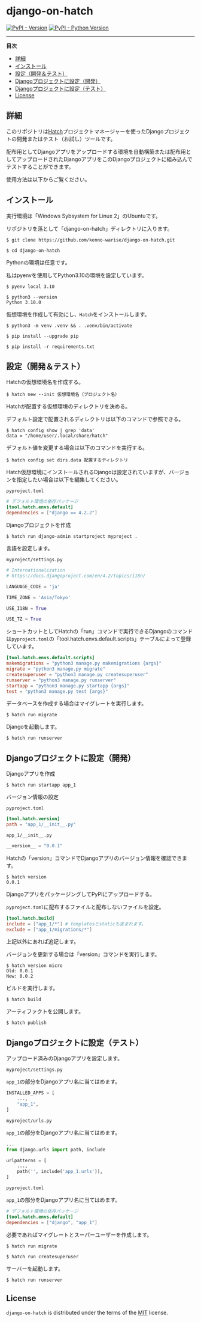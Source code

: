 # django-on-hatch

[![PyPI - Version](https://img.shields.io/pypi/v/django-hatch.svg)](https://pypi.org/project/django-hatch)
[![PyPI - Python Version](https://img.shields.io/pypi/pyversions/django-hatch.svg)](https://pypi.org/project/django-hatch)

-----

**目次**

- [詳細](#詳細)
- [インストール](#インストール)
- [設定（開発＆テスト）](#設定)
- [Djangoプロジェクトに設定（開発）](#Djangoプロジェクトに設定（開発）)
- [Djangoプロジェクトに設定（テスト）](#Djangoプロジェクトに設定（テスト）)
- [License](#license)

## 詳細

このリポジトリは[Hatch](https://hatch.pypa.io/latest/)プロジェクトマネージャーを使ったDjangoプロジェクトの開発またはテスト（お試し）ツールです。

配布用としてDjangoアプリをアップロードする環境を自動構築または配布用としてアップロードされたDjangoアプリをこのDjangoプロジェクトに組み込んでテストすることができます。

使用方法は以下からご覧ください。

## インストール

実行環境は「Windows Sybsystem for Linux 2」のUbuntuです。

リポジトリを落として「django-on-hatch」ディレクトリに入ります。

```console
$ git clone https://github.com/kenno-warise/django-on-hatch.git

$ cd django-on-hatch
```

Pythonの環境は任意です。

私はpyenvを使用してPython3.10の環境を設定しています。

```console
$ pyenv local 3.10

$ python3 --version
Python 3.10.0
```

仮想環境を作成して有効にし、`Hatch`をインストールします。

```console
$ python3 -m venv .venv && . .venv/bin/activate

$ pip install --upgrade pip

$ pip install -r requirements.txt
```

## 設定（開発＆テスト）

Hatchの仮想環境名を作成する。

```console
$ hatch new --init 仮想環境名（プロジェクト名）
```

Hatchが配置する仮想環境のディレクトリを決める。

デフォルト設定で配置されるディレクトリは以下のコマンドで参照できる。

```console
$ hatch config show | grep 'data'
data = "/home/user/.local/share/hatch"
```

デフォルト値を変更する場合は以下のコマンドを実行する。

```console
$ hatch config set dirs.data 配置するディレクトリ
```

Hatch仮想環境にインストールされるDjangoは設定されていますが、バージョンを指定したい場合は以下を編集してください。

`pyproject.toml`

```toml
# デフォルト環境の依存パッケージ
[tool.hatch.envs.default]
dependencies = ["django == 4.2.2"]
```

Djangoプロジェクトを作成

```console
$ hatch run django-admin startproject myproject .
```

言語を設定します。

`myproject/settings.py`

```python
# Internationalization
# https://docs.djangoproject.com/en/4.2/topics/i18n/

LANGUAGE_CODE = 'ja'

TIME_ZONE = 'Asia/Tokyo'

USE_I18N = True

USE_TZ = True
```

ショートカットとしてHatchの「run」コマンドで実行できるDjangoのコマンドは`pyproject.toml`の「tool.hatch.envs.default.scripts」テーブルによって登録しています。

```toml
[tool.hatch.envs.default.scripts]
makemigrations = "python3 manage.py makemigrations {args}"
migrate = "python3 manage.py migrate"
createsuperuser = "python3 manage.py createsuperuser"
runserver = "python3 manage.py runserver"
startapp = "python3 manage.py startapp {args}"
test = "python3 manage.py test {args}"
```

データベースを作成する場合はマイグレートを実行します。

```consolw
$ hatch run migrate
```

Djangoを起動します。

```console
$ hatch run runserver
```

## Djangoプロジェクトに設定（開発）

Djangoアプリを作成

```console
$ hatch run startapp app_1
```

バージョン情報の設定

`pyproject.toml`

```toml
[tool.hatch.version]
path = "app_1/__init__.py"
```

`app_1/__init__.py`

```python
__version__ = "0.0.1"
```

Hatchの「version」コマンドでDjangoアプリのバージョン情報を確認できます。

```console
$ hatch version
0.0.1
```

DjangoアプリをパッケージングしてPyPIにアップロードする。

`pyproject.toml`に配布するファイルと配布しないファイルを設定。

```toml
[tool.hatch.build]
include = ["app_1/*"] # templatesとstaticも含まれます。
exclude = ["app_1/migrations/*"]
```

上記以外にあれば追記します。

バージョンを更新する場合は「version」コマンドを実行します。

```console
$ hatch version micro
Old: 0.0.1
New: 0.0.2
```

ビルドを実行します。

```console
$ hatch build
```

アーティファクトを公開します。

```console
$ hatch publish
```

## Djangoプロジェクトに設定（テスト）

アップロード済みのDjangoアプリを設定します。

`myproject/settings.py`

`app_1`の部分をDjangoアプリ名に当てはめます。

```python
INSTALLED_APPS = [
    ...,
    "app_1",
]
```

`myproject/urls.py`

`app_1`の部分をDjangoアプリ名に当てはめます。

```python
...
from django.urls import path, include

urlpatterns = [
    ...,
    path('', include('app_1.urls')),
]
```

`pyproject.toml`

`app_1`の部分をDjangoアプリ名に当てはめます。

```toml
# デフォルト環境の依存パッケージ
[tool.hatch.envs.default]
dependencies = ["django", "app_1"]
```

必要であればマイグレートとスーパーユーザーを作成します。

```console
$ hatch run migrate

$ hatch run createsuperuser
```

サーバーを起動します。

```console
$ hatch run runserver
```


## License

`django-on-hatch` is distributed under the terms of the [MIT](https://spdx.org/licenses/MIT.html) license.
